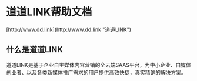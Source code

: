# 道道LINK帮助文档

[http://www.dd.link](http://www.dd.link "道道LINK")

## 什么是道道LINK

道道LINK是基于企业自主媒体内容营销的全云端SAAS平台，为中小企业、自媒体创业者、以及各类新媒体推广需求的用户提供高效快捷，真实精确的解决方案。



